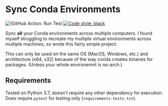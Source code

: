 # Sync Conda Environments

![!GitHub Action: Run Test](https://github.com/setu4993/sync_conda_environments/workflows/Tests/badge.svg) [![Code style: black](https://img.shields.io/badge/code%20style-black-000000.svg)](https://github.com/psf/black)

Sync **all** your Conda environments across multiple computers. I found myself struggling to recreate my multiple virtual environments across multiple machines, so wrote this fairly simple project.

This can only be used on the same OS (MacOS, Windows, etc.) and architecture (x64, x32) because of the way conda creates binaries for packages. (Unless your whole environemnt is no-arch.)

## Requirements

Tested on Python 3.7, doesn't require any other dependency for execution. Does require `pytest` for testing only (`requirements-tests.txt`).
